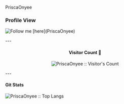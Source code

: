 PriscaOnyee

### Profile View

 <p align="left"> <img src="https://komarev.com/ghpvc/?username=PriscaOnyee&label=Profile%20views&color=0e75b6&style=flat" alt="Follow me [here](PriscaOnyee)" /> </p>
---

<h4 align="center">Visitor Count 👀 </h4>
<p align="center"><img src="https://profile-counter.glitch.me/{PriscaOnyee}/count.svg" alt="PriscaOnyee :: Visitor's Count" /></p>
---

<h4 align="left">Git Stats</h4>

<p align="left"><img src="https://github-readme-stats.vercel.app/api/top-langs/?username=PriscaOnyee&langs_count=10&theme=tokyonight&layout=compact" alt="PriscaOnyee :: Top Langs" /></p>


